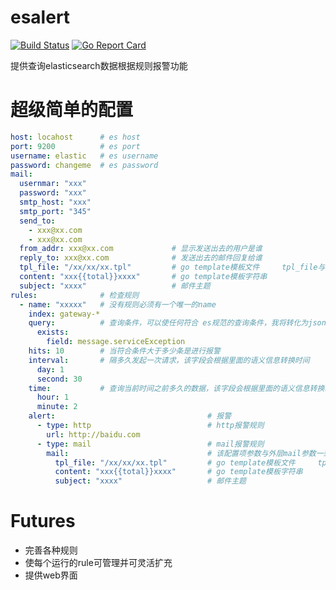 # esalert                   
[![Build Status](https://travis-ci.org/23mf/esalert.svg?branch=master)](https://travis-ci.org/23mf/esalert)
[![Go Report Card](https://goreportcard.com/badge/github.com/23mf/esalert)](https://goreportcard.com/report/github.com/23mf/esalert)

提供查询elasticsearch数据根据规则报警功能

# 超级简单的配置
```yaml
host: locahost      # es host
port: 9200          # es port 
username: elastic   # es username
password: changeme  # es password
mail:
  usernmar: "xxx"
  password: "xxx"
  smtp_host: "xxx"
  smtp_port: "345"
  send_to:
    - xxx@xx.com
    - xxx@xx.com
  from_addr: xxx@xx.com             # 显示发送出去的用户是谁
  reply_to: xxx@xx.com              # 发送出去的邮件回复给谁
  tpl_file: "/xx/xx/xx.tpl"         # go template模板文件     tpl_file与content必须存在一个
  content: "xxx{{total}}xxxx"       # go template模板字符串
  subject: "xxxx"                   # 邮件主题
rules:              # 检查规则
  - name: "xxxxx"   # 没有规则必须有一个唯一的name
    index: gateway-*  
    query:          # 查询条件，可以使任何符合 es规范的查询条件，我将转化为json字符串放入请求body想es发起请求
      exists:
        field: message.serviceException
    hits: 10        # 当符合条件大于多少条是进行报警
    interval:       # 隔多久发起一次请求，该字段会根据里面的语义信息转换时间
      day: 1
      second: 30
    time:           # 查询当前时间之前多久的数据，该字段会根据里面的语义信息转换时间
      hour: 1
      minute: 2
    alert:                                  # 报警
      - type: http                          # http报警规则
        url: http://baidu.com
      - type: mail                          # mail报警规则
        mail:                               # 该配置项参数与外层mail参数一致，该配置优先级高于外层mail配置
          tpl_file: "/xx/xx/xx.tpl"         # go template模板文件     tpl_file与content必须存在一个
          content: "xxx{{total}}xxxx"       # go template模板字符串
          subject: "xxxx"                   # 邮件主题
```

# Futures
* 完善各种规则
* 使每个运行的rule可管理并可灵活扩充
* 提供web界面
